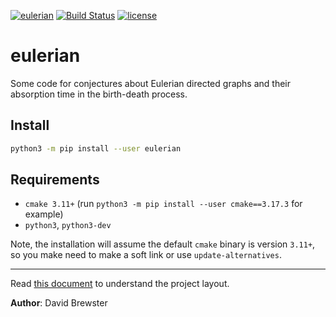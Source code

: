 [![eulerian](https://img.shields.io/pypi/v/eulerian.svg)](https://pypi.python.org/pypi/eulerian/)
[![Build Status](https://travis-ci.org/harvard-evolutionary-dynamics/eulerian.svg?branch=master)](https://travis-ci.org/harvard-evolutionary-dynamics/eulerian)
[![license](https://img.shields.io/badge/license-MIT-green)](LICENSE)

# eulerian

Some code for conjectures about Eulerian directed graphs and their absorption time
in the birth-death process.

## Install

```bash
python3 -m pip install --user eulerian
```

## Requirements

  * `cmake 3.11+` (run `python3 -m pip install --user cmake==3.17.3` for example)
  * `python3`, `python3-dev`

Note, the installation will assume the default `cmake` binary is version `3.11+`, so you make need to make a soft link
or use `update-alternatives`.

---

Read [this document](https://cliutils.gitlab.io/modern-cmake/chapters/basics/structure.html) to understand the project
layout.

**Author**: David Brewster

